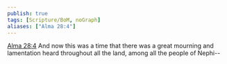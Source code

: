 ```yaml
---
publish: true
tags: [Scripture/BoM, noGraph]
aliases: ["Alma 28:4"]
---
```

[Alma 28:4](https://churchofjesuschrist.org/study/scriptures/bofm/alma/28?lang=eng&id=p4#p4) And now this was a time that there was a great mourning and lamentation heard throughout all the land, among all the people of Nephi--
